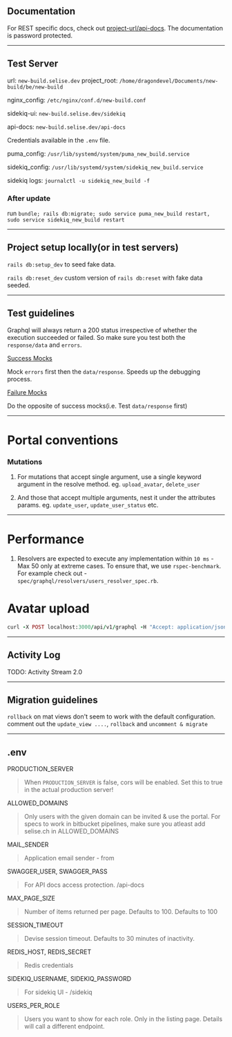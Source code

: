 ## Documentation
For REST specific docs, check out [project-url/api-docs](https://new-build.selise.dev/api-docs/index.html). The documentation is password protected. 

---

## Test Server 

url: `new-build.selise.dev`
project_root: `/home/dragondevel/Documents/new-build/be/new-build`

nginx_config: `/etc/nginx/conf.d/new-build.conf`

sidekiq-ui: `new-build.selise.dev/sidekiq`

api-docs: `new-build.selise.dev/api-docs`

Credentials available in the `.env` file.

puma_config: `/usr/lib/systemd/system/puma_new_build.service`

sidekiq_config: `/usr/lib/systemd/system/sidekiq_new_build.service`

sidekiq logs: `journalctl -u sidekiq_new_build -f`


### After update

run `bundle; rails db:migrate; sudo service puma_new_build restart, sudo service sidekiq_new_build restart`

---

## Project setup locally(or in test servers)

`rails db:setup_dev` to seed fake data.

`rails db:reset_dev` custom version of `rails db:reset` with fake data seeded.

---

## Test guidelines

Graphql will always return a 200 status irrespective of whether the execution succeeded or failed. So make sure you test both the `response/data` and `errors`.

<u>Success Mocks</u>
 
Mock `errors` first then the `data/response`. Speeds up the debugging process.

<u>Failure Mocks</u>

Do the opposite of success mocks(i.e. Test `data/response` first)

---

# Portal conventions

### Mutations

1. For mutations that accept single argument, use a single keyword argument in the resolve method. eg. `upload_avatar`, `delete_user`

2. And those that accept multiple arguments, nest it under the attributes params. eg. `update_user`, `update_user_status` etc.

---

# Performance

1. Resolvers are expected to execute any implementation within `10 ms` - Max 50 only at extreme cases. To ensure that, we use `rspec-benchmark`.
For example check out - `spec/graphql/resolvers/users_resolver_spec.rb`. 

# Avatar upload

```ruby
curl -X POST localhost:3000/api/v1/graphql -H "Accept: application/json" -H "Authorization: Bearer eyJhbGciOiJIUzI1NiJ9.eyJqdGkiOiJkYzQyNTcwYS1mN2ZlLTRmMTMtYmY5MS02ODk2ZDhjZmJjM2YiLCJzdWIiOiI3NjdhNmQwZC1jNWViLTQ1ZTAtOGRlZS1jYWY1ZGVmMDdiNmMiLCJzY3AiOiJ1c2VyIiwiYXVkIjpudWxsLCJpYXQiOjE2MjE0MjU2MjUsImV4cCI6MTYyMjUyNDUxM30.MD9Eg3jN3HKzJtoST0hwqZcZyYVM8Uhy42oFrVsU7d4"  -F operations='{ "query": "mutation ($avatar: Upload!) { uploadAvatar(input: { avatar: \$avatar }) { user { profile {avatarUrl} } } }", "variables": { "avatar": null} }' -F map='{ "0": ["variables.avatar"] }'  -F 0=@spec/files/matrix.jpeg
```

---

## Activity Log

TODO: Activity Stream 2.0

--- 
## Migration guidelines

`rollback` on mat views don't seem to work with the default configuration. comment out the `update_view ....`, `rollback` and `uncomment & migrate`

---

## .env

PRODUCTION_SERVER
> When `PRODUCTION_SERVER` is false, cors will be enabled.
  Set this to true in the actual production server!

ALLOWED_DOMAINS
> Only users with the given domain can be invited & use the portal. For specs to work in bitbucket pipelines, make sure you atleast add selise.ch in ALLOWED_DOMAINS

MAIL_SENDER
> Application email sender - from

SWAGGER_USER, SWAGGER_PASS
> For API docs access protection. /api-docs

MAX_PAGE_SIZE
> Number of items returned per page. Defaults to 100. Defaults to 100

SESSION_TIMEOUT
> Devise session timeout. Defaults to 30 minutes of inactivity.

REDIS_HOST, REDIS_SECRET
> Redis credentials

SIDEKIQ_USERNAME, SIDEKIQ_PASSWORD
> For sidekiq UI - /sidekiq

USERS_PER_ROLE
> Users you want to show for each role. Only in the listing page. Details will call a different endpoint.
